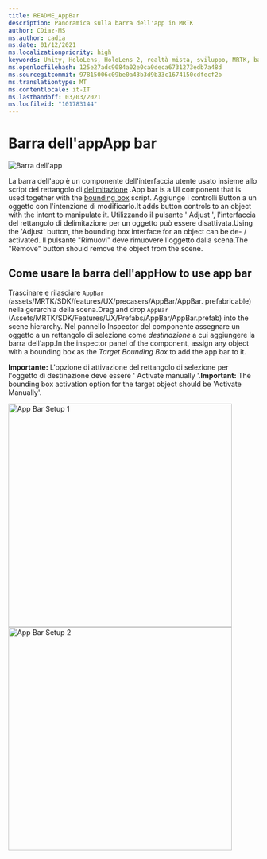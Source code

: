 ```yaml
---
title: README_AppBar
description: Panoramica sulla barra dell'app in MRTK
author: CDiaz-MS
ms.author: cadia
ms.date: 01/12/2021
ms.localizationpriority: high
keywords: Unity, HoloLens, HoloLens 2, realtà mista, sviluppo, MRTK, barra dell'app,
ms.openlocfilehash: 125e27adc9084a02e0ca0deca6731273edb7a48d
ms.sourcegitcommit: 97815006c09be0a43b3d9b33c1674150cdfecf2b
ms.translationtype: MT
ms.contentlocale: it-IT
ms.lasthandoff: 03/03/2021
ms.locfileid: "101783144"
---
```

# <a name="app-bar"></a><span data-ttu-id="9ec72-104">Barra dell'app</span><span class="sxs-lookup"><span data-stu-id="9ec72-104">App bar</span></span>

![Barra dell'app](Images/AppBar/MRTK_AppBar_Main.png)

<span data-ttu-id="9ec72-106">La barra dell'app è un componente dell'interfaccia utente usato insieme allo script del rettangolo di [delimitazione](README_BoundingBox.md) .</span><span class="sxs-lookup"><span data-stu-id="9ec72-106">App bar is a UI component that is used together with the [bounding box](README_BoundingBox.md) script.</span></span> <span data-ttu-id="9ec72-107">Aggiunge i controlli Button a un oggetto con l'intenzione di modificarlo.</span><span class="sxs-lookup"><span data-stu-id="9ec72-107">It adds button controls to an object with the intent to manipulate it.</span></span> <span data-ttu-id="9ec72-108">Utilizzando il pulsante ' Adjust ', l'interfaccia del rettangolo di delimitazione per un oggetto può essere disattivata.</span><span class="sxs-lookup"><span data-stu-id="9ec72-108">Using the 'Adjust' button, the bounding box interface for an object can be de- / activated.</span></span> <span data-ttu-id="9ec72-109">Il pulsante "Rimuovi" deve rimuovere l'oggetto dalla scena.</span><span class="sxs-lookup"><span data-stu-id="9ec72-109">The "Remove" button should remove the object from the scene.</span></span>

## <a name="how-to-use-app-bar"></a><span data-ttu-id="9ec72-110">Come usare la barra dell'app</span><span class="sxs-lookup"><span data-stu-id="9ec72-110">How to use app bar</span></span>

<span data-ttu-id="9ec72-111">Trascinare e rilasciare `AppBar` (assets/MRTK/SDK/features/UX/precasers/AppBar/AppBar. prefabricable) nella gerarchia della scena.</span><span class="sxs-lookup"><span data-stu-id="9ec72-111">Drag and drop `AppBar` (Assets/MRTK/SDK/Features/UX/Prefabs/AppBar/AppBar.prefab) into the scene hierarchy.</span></span> <span data-ttu-id="9ec72-112">Nel pannello Inspector del componente assegnare un oggetto a un rettangolo di selezione come *destinazione* a cui aggiungere la barra dell'app.</span><span class="sxs-lookup"><span data-stu-id="9ec72-112">In the inspector panel of the component, assign any object with a bounding box as the *Target Bounding Box* to add the app bar to it.</span></span>

<span data-ttu-id="9ec72-113">**Importante:** L'opzione di attivazione del rettangolo di selezione per l'oggetto di destinazione deve essere ' Activate manually '.</span><span class="sxs-lookup"><span data-stu-id="9ec72-113">**Important:** The bounding box activation option for the target object should be 'Activate Manually'.</span></span>

<img src="Images/AppBar/MRTK_AppBar_Setup1.png" width="450" alt="App Bar Setup 1">

<img src="Images/AppBar/MRTK_AppBar_Setup2.png" width="450" alt="App Bar Setup 2">
